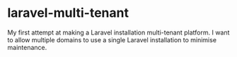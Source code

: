 # laravel-multi-tenant
My first attempt at making a Laravel installation multi-tenant platform. I want to allow multiple domains to use a single Laravel installation to minimise maintenance.
